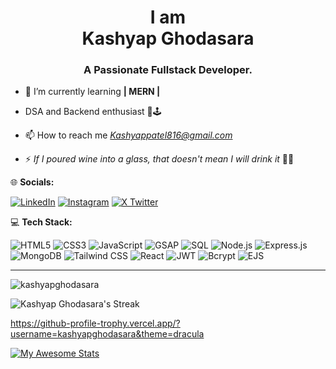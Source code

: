 <h1 align="center">I am<br>
Kashyap Ghodasara</h1>
<h3 align="center">A Passionate Fullstack Developer.</h3>

- 🌱 I’m currently learning **| MERN |**

- DSA and Backend enthusiast 🚀🕹

- 📫 How to reach me *Kashyappatel816@gmail.com*

- ⚡ *If I poured wine into a glass, that doesn't mean I will drink it* 🍷😉


🌐 **Socials:**

[![LinkedIn](https://img.shields.io/badge/LinkedIn-0A66C2?style=for-the-badge&logo=linkedin&logoColor=white)](https://www.linkedin.com/in/kashyap-ghodasara-323b11314/)
[![Instagram](https://img.shields.io/badge/Instagram-E4405F?style=for-the-badge&logo=instagram&logoColor=white)](https://www.instagram.com/_kashyapghodasara_?igsh=b3y0zgk4dwq2d3hs)
[![X Twitter](https://img.shields.io/badge/X(Twitter)-000000?style=for-the-badge&logo=twitter&logoColor=white)](https://twitter.com/@Kashyap_patel15)





💻 **Tech Stack:**

![HTML5](https://img.shields.io/badge/HTML5-E34F26?style=for-the-badge&logo=html5&logoColor=white)
![CSS3](https://img.shields.io/badge/CSS3-1572B6?style=for-the-badge&logo=css3&logoColor=white)
![JavaScript](https://img.shields.io/badge/JavaScript-F7DF1E?style=for-the-badge&logo=javascript&logoColor=black)
![GSAP](https://img.shields.io/badge/GSAP-88CE02?style=for-the-badge&logo=greensock&logoColor=white)
![SQL](https://img.shields.io/badge/SQL-4479A1?style=for-the-badge&logo=sqlite&logoColor=white)
![Node.js](https://img.shields.io/badge/Node.js-339933?style=for-the-badge&logo=node.js&logoColor=white)
![Express.js](https://img.shields.io/badge/Express.js-000000?style=for-the-badge&logo=express&logoColor=white)
![MongoDB](https://img.shields.io/badge/MongoDB-47A248?style=for-the-badge&logo=mongodb&logoColor=white) ![Tailwind CSS](https://img.shields.io/badge/Tailwind%20CSS-38B2AC?style=for-the-badge&logo=tailwind-css&logoColor=white)
![React](https://img.shields.io/badge/React-61DAFB?style=for-the-badge&logo=react&logoColor=black)
![JWT](https://img.shields.io/badge/JWT-000000?style=for-the-badge&logo=jsonwebtokens&logoColor=white)
![Bcrypt](https://img.shields.io/badge/Bcrypt-4A4A4A?style=for-the-badge) ![EJS](https://img.shields.io/badge/EJS-FFCA28?style=for-the-badge&logo=ejs&logoColor=black)

---


<p><img align="center" src="https://github-readme-stats.vercel.app/api/top-langs?username=kashyapghodasara&show_icons=true&locale=en&layout=compact&theme=dark&bg_color=000000&text_color=ffffff" alt="kashyapghodasara" /></p>

![Kashyap Ghodasara's Streak](https://github-readme-streak-stats.herokuapp.com/?user=kashyapghodasara&theme=dark&background=000000&ring=fff08&fire=ffa500&currStreakLabel=ffffff&v=2)

https://github-profile-trophy.vercel.app/?username=kashyapghodasara&theme=dracula


[![My Awesome Stats](https://awesome-github-stats.azurewebsites.net/user-stats/Kashyapghodasara?cardType=github&theme=gotham&preferLogin=false)](https://git.io/awesome-stats-card)




